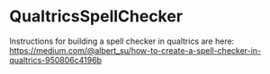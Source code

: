# QualtricsSpellChecker
Instructions for building a spell checker in qualtrics are here: https://medium.com/@albert_su/how-to-create-a-spell-checker-in-qualtrics-950806c4196b
